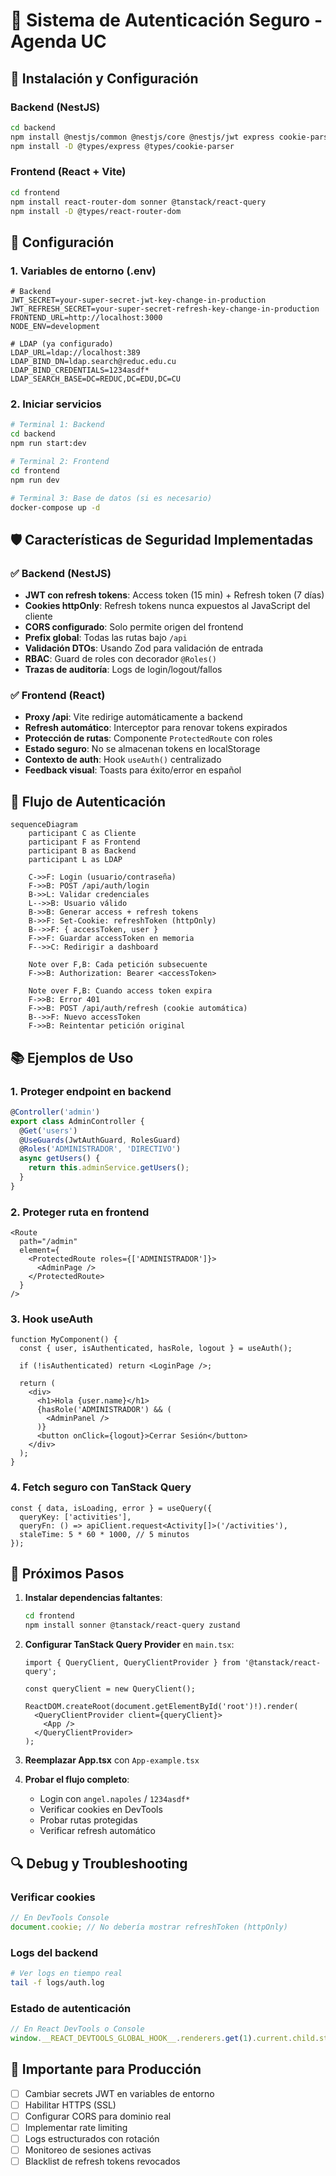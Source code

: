 # 🔐 Sistema de Autenticación Seguro - Agenda UC

## 🚀 Instalación y Configuración

### Backend (NestJS)
```bash
cd backend
npm install @nestjs/common @nestjs/core @nestjs/jwt express cookie-parser
npm install -D @types/express @types/cookie-parser
```

### Frontend (React + Vite)
```bash
cd frontend
npm install react-router-dom sonner @tanstack/react-query
npm install -D @types/react-router-dom
```

## 🔧 Configuración

### 1. Variables de entorno (.env)
```env
# Backend
JWT_SECRET=your-super-secret-jwt-key-change-in-production
JWT_REFRESH_SECRET=your-super-secret-refresh-key-change-in-production
FRONTEND_URL=http://localhost:3000
NODE_ENV=development

# LDAP (ya configurado)
LDAP_URL=ldap://localhost:389
LDAP_BIND_DN=ldap.search@reduc.edu.cu
LDAP_BIND_CREDENTIALS=1234asdf*
LDAP_SEARCH_BASE=DC=REDUC,DC=EDU,DC=CU
```

### 2. Iniciar servicios
```bash
# Terminal 1: Backend
cd backend
npm run start:dev

# Terminal 2: Frontend  
cd frontend
npm run dev

# Terminal 3: Base de datos (si es necesario)
docker-compose up -d
```

## 🛡️ Características de Seguridad Implementadas

### ✅ Backend (NestJS)
- **JWT con refresh tokens**: Access token (15 min) + Refresh token (7 días)
- **Cookies httpOnly**: Refresh tokens nunca expuestos al JavaScript del cliente
- **CORS configurado**: Solo permite origen del frontend
- **Prefix global**: Todas las rutas bajo `/api`
- **Validación DTOs**: Usando Zod para validación de entrada
- **RBAC**: Guard de roles con decorador `@Roles()`
- **Trazas de auditoría**: Logs de login/logout/fallos

### ✅ Frontend (React)
- **Proxy /api**: Vite redirige automáticamente a backend
- **Refresh automático**: Interceptor para renovar tokens expirados
- **Protección de rutas**: Componente `ProtectedRoute` con roles
- **Estado seguro**: No se almacenan tokens en localStorage
- **Contexto de auth**: Hook `useAuth()` centralizado
- **Feedback visual**: Toasts para éxito/error en español

## 🔄 Flujo de Autenticación

```mermaid
sequenceDiagram
    participant C as Cliente
    participant F as Frontend
    participant B as Backend
    participant L as LDAP
    
    C->>F: Login (usuario/contraseña)
    F->>B: POST /api/auth/login
    B->>L: Validar credenciales
    L-->>B: Usuario válido
    B->>B: Generar access + refresh tokens
    B->>F: Set-Cookie: refreshToken (httpOnly)
    B-->>F: { accessToken, user }
    F->>F: Guardar accessToken en memoria
    F-->>C: Redirigir a dashboard
    
    Note over F,B: Cada petición subsecuente
    F->>B: Authorization: Bearer <accessToken>
    
    Note over F,B: Cuando access token expira
    F->>B: Error 401
    F->>B: POST /api/auth/refresh (cookie automática)
    B-->>F: Nuevo accessToken
    F->>B: Reintentar petición original
```

## 📚 Ejemplos de Uso

### 1. Proteger endpoint en backend
```typescript
@Controller('admin')
export class AdminController {
  @Get('users')
  @UseGuards(JwtAuthGuard, RolesGuard)
  @Roles('ADMINISTRADOR', 'DIRECTIVO')
  async getUsers() {
    return this.adminService.getUsers();
  }
}
```

### 2. Proteger ruta en frontend
```tsx
<Route 
  path="/admin" 
  element={
    <ProtectedRoute roles={['ADMINISTRADOR']}>
      <AdminPage />
    </ProtectedRoute>
  } 
/>
```

### 3. Hook useAuth
```tsx
function MyComponent() {
  const { user, isAuthenticated, hasRole, logout } = useAuth();
  
  if (!isAuthenticated) return <LoginPage />;
  
  return (
    <div>
      <h1>Hola {user.name}</h1>
      {hasRole('ADMINISTRADOR') && (
        <AdminPanel />
      )}
      <button onClick={logout}>Cerrar Sesión</button>
    </div>
  );
}
```

### 4. Fetch seguro con TanStack Query
```tsx
const { data, isLoading, error } = useQuery({
  queryKey: ['activities'],
  queryFn: () => apiClient.request<Activity[]>('/activities'),
  staleTime: 5 * 60 * 1000, // 5 minutos
});
```

## 🎯 Próximos Pasos

1. **Instalar dependencias faltantes**:
   ```bash
   cd frontend
   npm install sonner @tanstack/react-query zustand
   ```

2. **Configurar TanStack Query Provider** en `main.tsx`:
   ```tsx
   import { QueryClient, QueryClientProvider } from '@tanstack/react-query';
   
   const queryClient = new QueryClient();
   
   ReactDOM.createRoot(document.getElementById('root')!).render(
     <QueryClientProvider client={queryClient}>
       <App />
     </QueryClientProvider>
   );
   ```

3. **Reemplazar App.tsx** con `App-example.tsx`

4. **Probar el flujo completo**:
   - Login con `angel.napoles` / `1234asdf*`
   - Verificar cookies en DevTools
   - Probar rutas protegidas
   - Verificar refresh automático

## 🔍 Debug y Troubleshooting

### Verificar cookies
```javascript
// En DevTools Console
document.cookie; // No debería mostrar refreshToken (httpOnly)
```

### Logs del backend
```bash
# Ver logs en tiempo real
tail -f logs/auth.log
```

### Estado de autenticación
```javascript
// En React DevTools o Console
window.__REACT_DEVTOOLS_GLOBAL_HOOK__.renderers.get(1).current.child.stateNode.context
```

## 🚨 Importante para Producción

- [ ] Cambiar secrets JWT en variables de entorno
- [ ] Habilitar HTTPS (SSL)
- [ ] Configurar CORS para dominio real
- [ ] Implementar rate limiting
- [ ] Logs estructurados con rotación
- [ ] Monitoreo de sesiones activas
- [ ] Blacklist de refresh tokens revocados